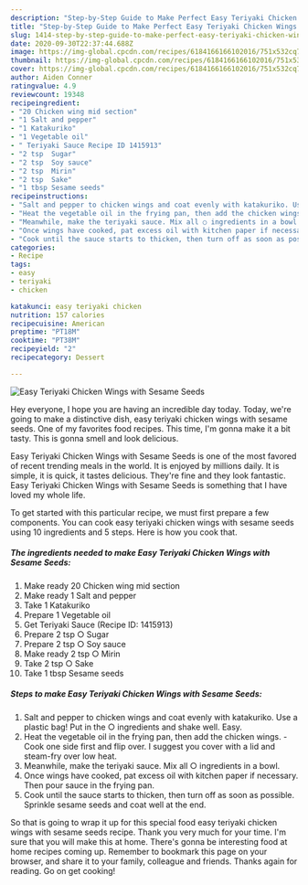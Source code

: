 ```yaml
---
description: "Step-by-Step Guide to Make Perfect Easy Teriyaki Chicken Wings with Sesame Seeds"
title: "Step-by-Step Guide to Make Perfect Easy Teriyaki Chicken Wings with Sesame Seeds"
slug: 1414-step-by-step-guide-to-make-perfect-easy-teriyaki-chicken-wings-with-sesame-seeds
date: 2020-09-30T22:37:44.688Z
image: https://img-global.cpcdn.com/recipes/6184166166102016/751x532cq70/easy-teriyaki-chicken-wings-with-sesame-seeds-recipe-main-photo.jpg
thumbnail: https://img-global.cpcdn.com/recipes/6184166166102016/751x532cq70/easy-teriyaki-chicken-wings-with-sesame-seeds-recipe-main-photo.jpg
cover: https://img-global.cpcdn.com/recipes/6184166166102016/751x532cq70/easy-teriyaki-chicken-wings-with-sesame-seeds-recipe-main-photo.jpg
author: Aiden Conner
ratingvalue: 4.9
reviewcount: 19348
recipeingredient:
- "20 Chicken wing mid section"
- "1 Salt and pepper"
- "1 Katakuriko"
- "1 Vegetable oil"
- " Teriyaki Sauce Recipe ID 1415913"
- "2 tsp  Sugar"
- "2 tsp  Soy sauce"
- "2 tsp  Mirin"
- "2 tsp  Sake"
- "1 tbsp Sesame seeds"
recipeinstructions:
- "Salt and pepper to chicken wings and coat evenly with katakuriko. Use a plastic bag! Put in the ○ ingredients and shake well. Easy."
- "Heat the vegetable oil in the frying pan, then add the chicken wings. -Cook one side first and flip over. I suggest you cover with a lid and steam-fry over low heat."
- "Meanwhile, make the teriyaki sauce. Mix all ○ ingredients in a bowl."
- "Once wings have cooked, pat excess oil with kitchen paper if necessary. Then pour sauce in the frying pan."
- "Cook until the sauce starts to thicken, then turn off as soon as possible. Sprinkle sesame seeds and coat well at the end."
categories:
- Recipe
tags:
- easy
- teriyaki
- chicken

katakunci: easy teriyaki chicken 
nutrition: 157 calories
recipecuisine: American
preptime: "PT18M"
cooktime: "PT38M"
recipeyield: "2"
recipecategory: Dessert

---
```



![Easy Teriyaki Chicken Wings with Sesame Seeds](https://img-global.cpcdn.com/recipes/6184166166102016/751x532cq70/easy-teriyaki-chicken-wings-with-sesame-seeds-recipe-main-photo.jpg)

Hey everyone, I hope you are having an incredible day today. Today, we're going to make a distinctive dish, easy teriyaki chicken wings with sesame seeds. One of my favorites food recipes. This time, I'm gonna make it a bit tasty. This is gonna smell and look delicious.

Easy Teriyaki Chicken Wings with Sesame Seeds is one of the most favored of recent trending meals in the world. It is enjoyed by millions daily. It is simple, it is quick, it tastes delicious. They're fine and they look fantastic. Easy Teriyaki Chicken Wings with Sesame Seeds is something that I have loved my whole life.




To get started with this particular recipe, we must first prepare a few components. You can cook easy teriyaki chicken wings with sesame seeds using 10 ingredients and 5 steps. Here is how you cook that.

<!--inarticleads1-->

##### The ingredients needed to make Easy Teriyaki Chicken Wings with Sesame Seeds:

1. Make ready 20 Chicken wing mid section
1. Make ready 1 Salt and pepper
1. Take 1 Katakuriko
1. Prepare 1 Vegetable oil
1. Get  Teriyaki Sauce (Recipe ID: 1415913)
1. Prepare 2 tsp ○ Sugar
1. Prepare 2 tsp ○ Soy sauce
1. Make ready 2 tsp ○ Mirin
1. Take 2 tsp ○ Sake
1. Take 1 tbsp Sesame seeds




<!--inarticleads2-->

##### Steps to make Easy Teriyaki Chicken Wings with Sesame Seeds:

1. Salt and pepper to chicken wings and coat evenly with katakuriko. Use a plastic bag! Put in the ○ ingredients and shake well. Easy.
1. Heat the vegetable oil in the frying pan, then add the chicken wings. -Cook one side first and flip over. I suggest you cover with a lid and steam-fry over low heat.
1. Meanwhile, make the teriyaki sauce. Mix all ○ ingredients in a bowl.
1. Once wings have cooked, pat excess oil with kitchen paper if necessary. Then pour sauce in the frying pan.
1. Cook until the sauce starts to thicken, then turn off as soon as possible. Sprinkle sesame seeds and coat well at the end.




So that is going to wrap it up for this special food easy teriyaki chicken wings with sesame seeds recipe. Thank you very much for your time. I'm sure that you will make this at home. There's gonna be interesting food at home recipes coming up. Remember to bookmark this page on your browser, and share it to your family, colleague and friends. Thanks again for reading. Go on get cooking!
